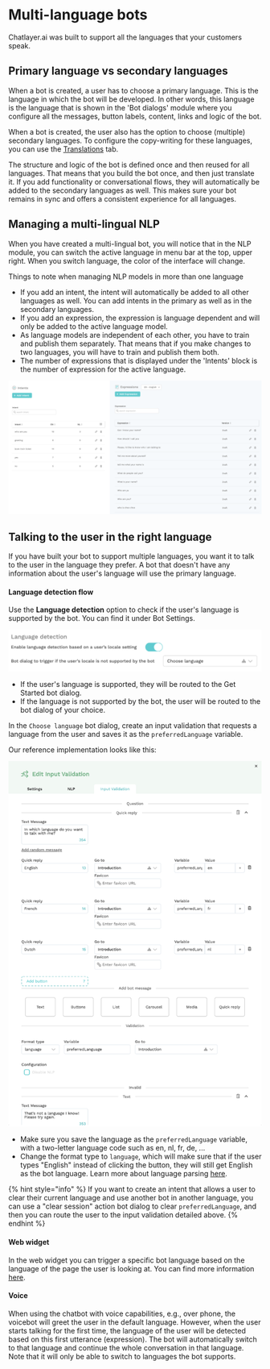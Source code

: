 # Multi-language bots

Chatlayer.ai was built to support all the languages that your customers speak.

## Primary language vs secondary languages

When a bot is created, a user has to choose a primary language. This is the language in which the bot will be developed. In other words, this language is the language that is shown in the 'Bot dialogs' module where you configure all the messages, button labels, content, links and logic of the bot.

When a bot is created, the user also has the option to choose \(multiple\) secondary languages. To configure the copy-writing for these languages, you can use the [Translations](../bot-answers/dialog-state/translations.md) tab. 

The structure and logic of the bot is defined once and then reused for all languages. That means that you build the bot once, and then just translate it. If you add functionality or conversational flows, they will automatically be added to the secondary languages as well. This makes sure your bot remains in sync and offers a consistent experience for all languages.

## Managing a multi-lingual NLP

When you have created a multi-lingual bot, you will notice that in the NLP module, you can switch the active language in menu bar at the top, upper right. When you switch language, the color of the interface will change.

Things to note when managing NLP models in more than one language

* If you add an intent, the intent will automatically be added to all other languages as well. You can add intents in the primary as well as in the secondary languages. 
* If you add an expression, the expression is language dependent and will only be added to the active language model.
* As language models are independent of each other, you have to train and publish them separately. That means that if you make changes to two languages, you will have to train and publish them both. 
* The number of expressions that is displayed under the 'Intents' block is the number of expression for the active language.

![](../.gitbook/assets/image%20%28242%29.png)

## Talking to the user in the right language

If you have built your bot to support multiple languages, you want it to talk to the user in the language they prefer. A bot that doesn't have any information about the user's language will use the primary language.

#### Language detection flow

Use the **Language detection** option to check if the user's language is supported by the bot. You can find it under Bot Settings.

![](../.gitbook/assets/image%20%28244%29.png)

* If the user's language is supported, they will be routed to the Get Started bot dialog.
* If the language is not supported by the bot, the user will be routed to the bot dialog of your choice.

In the `Choose language` bot dialog, create an input validation that requests a language from the user and saves it as the `preferredLanguage` variable.

Our reference implementation looks like this:

![](../.gitbook/assets/image%20%28221%29.png)

* Make sure you save the language as the `preferredLanguage` variable, with a two-letter language code such as en, nl, fr, de, ...
* Change the format type to `language`, which will make sure that if the user types "English" instead of clicking the button, they will still get English as the bot language. Learn more about language parsing [here](../bot-answers/dialog-state/user-input-bot-dialog.md#language).

{% hint style="info" %}
If you want to create an intent that allows a user to clear their current language and use another bot in another language, you can use a "clear session" action bot dialog to clear `preferredLanguage`, and then you can route the user to the input validation detailed above.
{% endhint %}

#### Web widget

In the web widget you can trigger a specific bot language based on the language of the page the user is looking at. You can find more information [here](../channels/webwidget.md#default-locale).

#### Voice

When using the chatbot with voice capabilities, e.g., over phone, the voicebot will greet the user in the default language. However, when the user starts talking for the first time, the language of the user will be detected based on this first utterance \(expression\). The bot will automatically switch to that language and continue the whole conversation in that language.  Note that it will only be able to switch to languages the bot supports.

